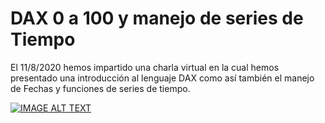 # DAX 0 a 100 y manejo de series de Tiempo

El 11/8/2020 hemos impartido una charla virtual en la cual hemos presentado una introducción al lenguaje DAX como así también el manejo de Fechas y funciones de series de tiempo.

[![IMAGE ALT TEXT](http://img.youtube.com/vi/VIACqw9Of7g/0.jpg)](http://www.youtube.com/watch?v=VIACqw9Of7g "DAX 0 a 100 y Series de Tiempo")
